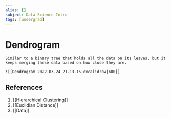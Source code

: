 ```yaml
---
alias: []
subject: Data Science Intro
tags: [undergrad]
---
```

# Dendrogram

```ad-note
Similar to a binary tree that holds all the data on its leaves, but it keeps merging these data based on how close they are.
```

```ad-example
![[Dendrogram 2022-03-24 21.13.15.excalidraw|600]]
```

## References
1. [[Hierarchical Clustering]]
2. [[Euclidian Distance]]
3. [[Data]]